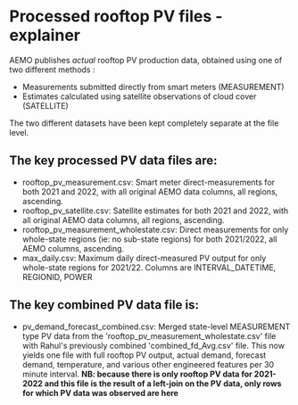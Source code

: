 # Processed rooftop PV files - explainer

AEMO publishes *actual* rooftop PV production data, obtained using one of two different methods :
- Measurements submitted directly from smart meters (MEASUREMENT)
- Estimates calculated using satellite observations of cloud cover (SATELLITE)

The two different datasets have been kept completely separate at the file level.

## The **key processed PV data files are**:
- rooftop_pv_measurement.csv: Smart meter direct-measurements for both 2021 and 2022, with all original AEMO data columns, all regions, ascending.
- rooftop_pv_satellite.csv: Satellite estimates for both 2021 and 2022, with all original AEMO data columns, all regions, ascending.
- rooftop_pv_measurement_wholestate.csv: Direct measurements for only whole-state regions (ie: no sub-state regions) for both 2021/2022, all AEMO columns, ascending.
- max_daily.csv: Maximum daily direct-measured PV output for only whole-state regions for 2021/22. Columns are INTERVAL_DATETIME, REGIONID, POWER

## The key **combined PV data file is**:
- pv_demand_forecast_combined.csv: Merged state-level MEASUREMENT type PV data from the 'rooftop_pv_measurement_wholestate.csv' file with Rahul's previously combined 'combined_fd_Avg.csv' file. This now yields one file with full rooftop PV output, actual demand, forecast demand, temperature, and various other engineered features per 30 minute interval. **NB: because there is only rooftop PV data for 2021-2022 and this file is the result of a left-join on the PV data, only rows for which PV data was observed are here**
